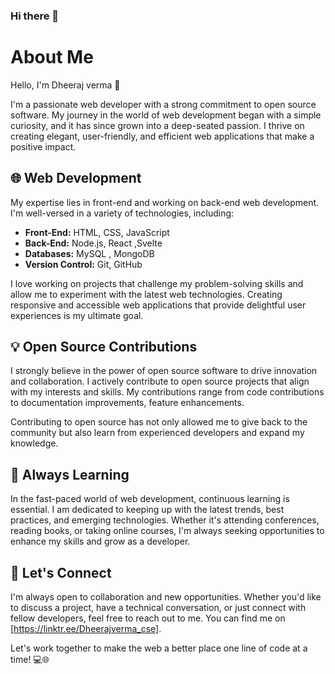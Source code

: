 ### Hi there 👋

# About Me

Hello, I'm Dheeraj verma 👋

I'm a passionate web developer with a strong commitment to open source software. My journey in the world of web development began with a simple curiosity, and it has since grown into a deep-seated passion. I thrive on creating elegant, user-friendly, and efficient web applications that make a positive impact.

## 🌐 Web Development

My expertise lies in front-end and working on back-end web development. I'm well-versed in a variety of technologies, including:

- **Front-End:** HTML, CSS, JavaScript
- **Back-End:** Node.js, React ,Svelte
- **Databases:** MySQL , MongoDB
- **Version Control:** Git, GitHub

I love working on projects that challenge my problem-solving skills and allow me to experiment with the latest web technologies. Creating responsive and accessible web applications that provide delightful user experiences is my ultimate goal.

## 💡 Open Source Contributions

I strongly believe in the power of open source software to drive innovation and collaboration. I actively contribute to open source projects that align with my interests and skills. My contributions range from code contributions to documentation improvements, feature enhancements.

<!-- Some of the projects I've had the privilege to work on include:

- [Project 1](link-to-project-1): Brief description of your contribution and impact.
- [Project 2](link-to-project-2): Brief description of your contribution and impact.
- [Project 3](link-to-project-3): Brief description of your contribution and impact. -->

Contributing to open source has not only allowed me to give back to the community but also learn from experienced developers and expand my knowledge.

## 🌱 Always Learning

In the fast-paced world of web development, continuous learning is essential. I am dedicated to keeping up with the latest trends, best practices, and emerging technologies. Whether it's attending conferences, reading books, or taking online courses, I'm always seeking opportunities to enhance my skills and grow as a developer.

## 🤝 Let's Connect

I'm always open to collaboration and new opportunities. Whether you'd like to discuss a project, have a technical conversation, or just connect with fellow developers, feel free to reach out to me. You can find me on [https://linktr.ee/Dheerajverma_cse].

Let's work together to make the web a better place one line of code at a time! 💻🌐
